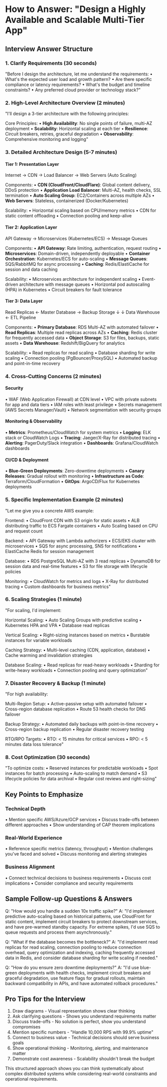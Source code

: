 # How to Answer: "Design a Highly Available and Scalable Multi-Tier App"

## Interview Answer Structure

### 1. Clarify Requirements (30 seconds)
"Before I design the architecture, let me understand the requirements:
• What's the expected user load and growth pattern?
• Are there specific compliance or latency requirements?
• What's the budget and timeline constraints?
• Any preferred cloud provider or technology stack?"

### 2. High-Level Architecture Overview (2 minutes)

"I'll design a 3-tier architecture with the following principles:

Core Principles:
• **High Availability**: No single points of failure, multi-AZ deployment
• **Scalability**: Horizontal scaling at each tier
• **Resilience**: Circuit breakers, retries, graceful degradation
• **Observability**: Comprehensive monitoring and logging"

### 3. Detailed Architecture Design (5-7 minutes)

#### **Tier 1: Presentation Layer**
Internet → CDN → Load Balancer → Web Servers (Auto Scaling)


Components:
• **CDN (CloudFront/CloudFlare)**: Global content delivery, DDoS protection
• **Application Load Balancer**: Multi-AZ, health checks, SSL termination
• **Auto Scaling Group**: EC2/Containers across multiple AZs
• **Web Servers**: Stateless, containerized (Docker/Kubernetes)

Scalability:
• Horizontal scaling based on CPU/memory metrics
• CDN for static content offloading
• Connection pooling and keep-alive

#### **Tier 2: Application Layer**
API Gateway → Microservices (Kubernetes/ECS) → Message Queues


Components:
• **API Gateway**: Rate limiting, authentication, request routing
• **Microservices**: Domain-driven, independently deployable
• **Container Orchestration**: Kubernetes/ECS for auto-scaling
• **Message Queues**: SQS/RabbitMQ for async processing
• **Caching**: Redis/ElastiCache for session and data caching

Scalability:
• Microservices architecture for independent scaling
• Event-driven architecture with message queues
• Horizontal pod autoscaling (HPA) in Kubernetes
• Circuit breakers for fault tolerance

#### **Tier 3: Data Layer**
Read Replicas ← Master Database → Backup Storage
     ↓              ↓
Data Warehouse ← ETL Pipeline


Components:
• **Primary Database**: RDS Multi-AZ with automated failover
• **Read Replicas**: Multiple read replicas across AZs
• **Caching**: Redis cluster for frequently accessed data
• **Object Storage**: S3 for files, backups, static assets
• **Data Warehouse**: Redshift/BigQuery for analytics

Scalability:
• Read replicas for read scaling
• Database sharding for write scaling
• Connection pooling (PgBouncer/ProxySQL)
• Automated backup and point-in-time recovery

### 4. Cross-Cutting Concerns (2 minutes)

#### **Security**
• WAF (Web Application Firewall) at CDN level
• VPC with private subnets for app and data tiers
• IAM roles with least privilege
• Secrets management (AWS Secrets Manager/Vault)
• Network segmentation with security groups

#### **Monitoring & Observability**
• **Metrics**: Prometheus/CloudWatch for system metrics
• **Logging**: ELK stack or CloudWatch Logs
• **Tracing**: Jaeger/X-Ray for distributed tracing
• **Alerting**: PagerDuty/Slack integration
• **Dashboards**: Grafana/CloudWatch dashboards

#### **CI/CD & Deployment**
• **Blue-Green Deployments**: Zero-downtime deployments
• **Canary Releases**: Gradual rollout with monitoring
• **Infrastructure as Code**: Terraform/CloudFormation
• **GitOps**: ArgoCD/Flux for Kubernetes deployments

### 5. Specific Implementation Example (2 minutes)

"Let me give you a concrete AWS example:

Frontend:
• CloudFront CDN with S3 origin for static assets
• ALB distributing traffic to ECS Fargate containers
• Auto Scaling based on CPU and request count

Backend:
• API Gateway with Lambda authorizers
• ECS/EKS cluster with microservices
• SQS for async processing, SNS for notifications
• ElastiCache Redis for session management

Database:
• RDS PostgreSQL Multi-AZ with 3 read replicas
• DynamoDB for session data and real-time features
• S3 for file storage with lifecycle policies

Monitoring:
• CloudWatch for metrics and logs
• X-Ray for distributed tracing
• Custom dashboards for business metrics"

### 6. Scaling Strategies (1 minute)

"For scaling, I'd implement:

Horizontal Scaling:
• Auto Scaling Groups with predictive scaling
• Kubernetes HPA and VPA
• Database read replicas

Vertical Scaling:
• Right-sizing instances based on metrics
• Burstable instances for variable workloads

Caching Strategy:
• Multi-level caching (CDN, application, database)
• Cache warming and invalidation strategies

Database Scaling:
• Read replicas for read-heavy workloads
• Sharding for write-heavy workloads
• Connection pooling and query optimization"

### 7. Disaster Recovery & Backup (1 minute)

"For high availability:

Multi-Region Setup:
• Active-passive setup with automated failover
• Cross-region database replication
• Route 53 health checks for DNS failover

Backup Strategy:
• Automated daily backups with point-in-time recovery
• Cross-region backup replication
• Regular disaster recovery testing

RTO/RPO Targets:
• RTO: < 15 minutes for critical services
• RPO: < 5 minutes data loss tolerance"

### 8. Cost Optimization (30 seconds)

"To optimize costs:
• Reserved instances for predictable workloads
• Spot instances for batch processing
• Auto-scaling to match demand
• S3 lifecycle policies for data archival
• Regular cost reviews and right-sizing"

## Key Points to Emphasize

### **Technical Depth**
• Mention specific AWS/Azure/GCP services
• Discuss trade-offs between different approaches
• Show understanding of CAP theorem implications

### **Real-World Experience**
• Reference specific metrics (latency, throughput)
• Mention challenges you've faced and solved
• Discuss monitoring and alerting strategies

### **Business Alignment**
• Connect technical decisions to business requirements
• Discuss cost implications
• Consider compliance and security requirements

## Sample Follow-up Questions & Answers

Q: "How would you handle a sudden 10x traffic spike?"
A: "I'd implement predictive auto-scaling based on historical patterns, use CloudFront for static content,
implement circuit breakers to protect downstream services, and have pre-warmed standby capacity. For extreme
spikes, I'd use SQS to queue requests and process them asynchronously."

Q: "What if the database becomes the bottleneck?"
A: "I'd implement read replicas for read scaling, connection pooling to reduce connection overhead, query
optimization and indexing, caching frequently accessed data in Redis, and consider database sharding for write
scaling if needed."

Q: "How do you ensure zero downtime deployments?"
A: "I'd use blue-green deployments with health checks, implement circuit breakers and graceful degradation, use
feature flags for gradual rollouts, maintain backward compatibility in APIs, and have automated rollback
procedures."

## Pro Tips for the Interview

1. Draw diagrams - Visual representation shows clear thinking
2. Ask clarifying questions - Shows you understand requirements matter
3. Discuss trade-offs - No solution is perfect, show you understand compromises
4. Mention specific numbers - "Handle 10,000 RPS with 99.9% uptime"
5. Connect to business value - Technical decisions should serve business goals
6. Show operational thinking - Monitoring, alerting, and maintenance matter
7. Demonstrate cost awareness - Scalability shouldn't break the budget

This structured approach shows you can think systematically about complex distributed systems while considering
real-world constraints and operational requirements.
